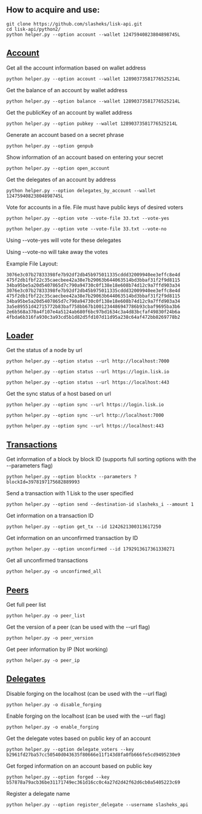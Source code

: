 ## How to acquire and use:


```
git clone https://github.com/slasheks/lisk-api.git
cd lisk-api/python2/
python helper.py --option account --wallet 12475940823804898745L

```



## [Account](Account.md)

Get all the account information based on wallet address

```
python helper.py --option account --wallet 12890373581776525214L
```


Get the balance of an account by wallet address

`python helper.py --option balance --wallet 12890373581776525214L`      


Get the publicKey of an account by wallet address

`python helper.py --option pubkey --wallet 12890373581776525214L`     


Generate an account based on a secret phrase

`python helper.py --option genpub`


Show information of an account based on entering your secret

`python helper.py --option open_account`


Get the delegates of an account by address

`python helper.py --option delegates_by_account --wallet 12475940823804898745L`

Vote for accounts in a file. File must have public keys of desired voters


`python helper.py --option vote --vote-file 33.txt --vote-yes`

`python helper.py --option vote --vote-file 33.txt --vote-no`


Using --vote-yes will vote for these delegates

Using --vote-no will take away the votes

Example File Layout:

```
3076e3c07b27833398fe7b92df2db45b975011335cddd32009940ee3effc8e4d
475f2db1fbf22c35caecbee42a38e7b29063b644063514bd3bbaf31f2f9d8115
34ba95be5a20d5407865d7c790a94730c0f138e18e608b74d12c9a7ffd903a34
3076e3c07b27833398fe7b92df2db45b975011335cddd32009940ee3effc8e4d
475f2db1fbf22c35caecbee42a38e7b29063b644063514bd3bbaf31f2f9d8115
34ba95be5a20d5407865d7c790a94730c0f138e18e608b74d12c9a7ffd903a34
3a5e89551d42715772b83baf758bb67b1001234486947786b93cbaf9695ba3b6
2e6b568a370a4f107e4a5124ab680f6bc97bd1634c3a4d83bcfaf49830f24b6a
4fbda6b316fa930c3a93cd5b1d82d5fd107d11d95a238c64af472bb8269778b2
```



## [Loader](Loader.md)

Get the status of a node by url

`python helper.py --option status --url http://localhost:7000`

`python helper.py --option status --url https://login.lisk.io`

`python helper.py --option status --url https://localhost:443`



Get the sync status of a host based on url

`python helper.py --option sync --url https://login.lisk.io`            

`python helper.py --option sync --url http://localhost:7000`

`python helper.py --option sync --url https://localhost:443`



## [Transactions](Transactions.md)

Get information of a block by block ID (supports full sorting options with the --parameters flag)

`python helper.py --option blocktx --parameters ?blockId=3978197175682889993`



Send a transaction with 1 Lisk to the user specified

`python helper.py --option send --destination-id slasheks_i --amount 1`



Get information on a transaction ID

`python helper.py --option get_tx --id 1242621300313617250`



Get information on an unconfirmed transaction by ID

`python helper.py --option unconfirmed --id 1792913617361330271`



Get all unconfirmed transactions

`python helper.py -o unconfirmed_all`



## [Peers](Peers.md)

Get full peer list

`python helper.py -o peer_list`



Get the version of a peer (can be used with the --url flag)

`python helper.py -o peer_version`



Get peer information by IP (Not working)

`python helper.py -o peer_ip`



## [Delegates](Delegates.md)

Disable forging on the localhost (can be used with the --url flag)

`python helper.py -o disable_forging`



Enable forging on the localhost (can be used with the --url flag)

`python helper.py -o enable_forging`



Get the delegate votes based on public key of an account

`python helper.py --option delegate_voters --key b2961fd27ba57cc50540d043635f80666e11f143d8fa0fb666fe5cd9495230e9`



Get forged information on an account based on public key

`python helper.py --option forged --key b57878a79acb36be31171749ec361d16cc0c4a27d2d42f62d6cb0a5405223c69`



Register a delegate name

`python helper.py --option register_delegate --username slasheks_api`

